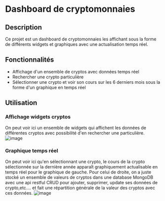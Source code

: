 # Dashboard de cryptomonnaies

## Description
Ce projet est un dashboard de cryptomonnaies les affichant sous la forme de différents widgets et graphiques avec une actualisation temps réel.

## Fonctionnalités

- Affichage d'un ensemble de cryptos avec données temps réel
- Rechercher une crypto particulière
- Sélectionner une crypto et voir son cours sur les 6 derniers mois sous la forme d'un graphique en temps réel

## Utilisation

### Affichage widgets cryptos

On peut voir ici un ensemble de widgets qui affichent les données de différentes cryptos avec possibilité d'en rechercher une particulière.
![image](https://github.com/user-attachments/assets/55b3309e-03f9-4268-8ca9-2b1385c99613)

### Graphique temps réel
On peut voir ici qu'en sélectionnant une crypto, le cours de la crypto sélectionnée sur la dernière année apparaît graphiquement actualisable en temps réel pour le graphique de gauche. Pour celui de droite, on a juste stocké un ensemble de valeurs de cryptos dans une database MongoDB avec une api restful CRUD pour ajouter, supprimer, update ses données de crypto,etc.... et fait une répartition générale de la valeur des cryptos avec ces données. 
![image](https://github.com/user-attachments/assets/f6ca213b-4f7e-43ff-ab4a-9e64538277fa)








